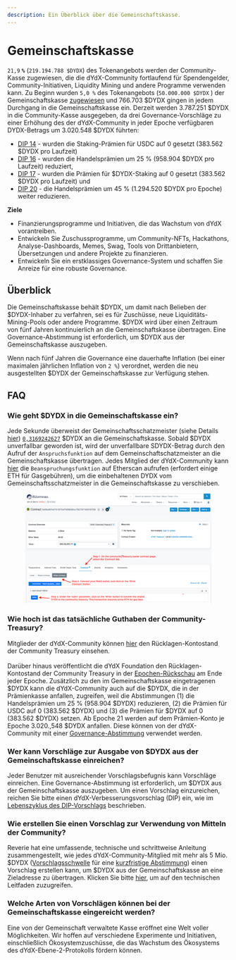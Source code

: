 ```yaml
---
description: Ein Überblick über die Gemeinschaftskasse.
---
```


# Gemeinschaftskasse

`21,9` **`%`** (`219.194.788 $DYDX`) des Tokenangebots werden der Community-Kasse zugewiesen, die die dYdX-Community fortlaufend für Spendengelder, Community-Initiativen, Liquidity Mining und andere Programme verwenden kann. Zu Beginn wurden `5,0 %` des Tokenangebots (`50.000.000 $DYDX` ) der Gemeinschaftskasse [zugewiesen](https://docs.dydx.community/dydx-governance/start-here/dydx-allocations) und 766.703 $DYDX gingen in jedem Durchgang in die Gemeinschaftskasse ein. Derzeit werden 3.787.251 $DYDX in die Community-Kasse ausgegeben, da drei Governance-Vorschläge zu einer Erhöhung des der dYdX-Community in jeder Epoche verfügbaren DYDX-Betrags um 3.020.548 $DYDX führten:

* [DIP 14](https://dydx.community/dashboard/proposal/7) - wurden die Staking-Prämien für USDC auf 0 gesetzt (383.562 $DYDX pro Laufzeit)
* [DIP 16](https://dydx.community/dashboard/proposal/8) - wurden die Handelsprämien um 25 % (958.904 $DYDX pro Laufzeit) reduziert,
* [DIP 17](https://dydx.community/dashboard/proposal/9) - wurden die Prämien für $DYDX-Staking auf 0 gesetzt (383.562 $DYDX pro Laufzeit) und
* [DIP 20](https://dydx.community/dashboard/proposal/11) - die Handelsprämien um 45 % (1.294.520 $DYDX pro Epoche) weiter reduzieren.



**Ziele**

* Finanzierungsprogramme und Initiativen, die das Wachstum von dYdX vorantreiben.
* Entwickeln Sie Zuschussprogramme, um Community-NFTs, Hackathons, Analyse-Dashboards, Memes, Swag, Tools von Drittanbietern, Übersetzungen und andere Projekte zu finanzieren.
* Entwickeln Sie ein erstklassiges Governance-System und schaffen Sie Anreize für eine robuste Governance.

## Überblick

Die Gemeinschaftskasse behält $DYDX, um damit nach Belieben der $DYDX-Inhaber zu verfahren, sei es für Zuschüsse, neue Liquiditäts-Mining-Pools oder andere Programme. $DYDX wird über einen Zeitraum von fünf Jahren kontinuierlich an die Gemeinschaftskasse übertragen. Eine Governance-Abstimmung ist erforderlich, um $DYDX aus der Gemeinschaftskasse auszugeben.

Wenn nach fünf Jahren die Governance eine dauerhafte Inflation (bei einer maximalen jährlichen Inflation von `2 %`) verordnet, werden die neu ausgestellten $DYDX der Gemeinschaftskasse zur Verfügung stehen.

## FAQ

### Wie geht $DYDX in die Gemeinschaftskasse ein?

Jede Sekunde überweist der Gemeinschaftsschatzmeister (siehe Details [hier](https://docs.dydx.community/dydx-governance/resources/technical-overview#governance-architecture-overview)) [`0,3169242627`](tel:03169242627) $DYDX an die Gemeinschaftskasse. Sobald $DYDX unverfallbar geworden ist, wird der unverfallbare SDYDX-Betrag durch den Aufruf der `Anspruchsfunktion` auf dem Gemeinschaftschatzmeister an die Gemeinschaftskasse übertragen. Jedes Mitglied der dYdX-Community kann [hier](https://etherscan.io/address/0x08a90Fe0741B7DeF03fB290cc7B273F1855767D8#writeContract) die `Beanspruchungsfunktion` auf Etherscan aufrufen (erfordert einige ETH für Gasgebühren), um die einbehaltenen DYDX vom Gemeinschaftsschatzmeister in die Gemeinschaftskasse zu verschieben.

<figure><img src="../.gitbook/assets/claim-function-CT-vester.png" alt=""><figcaption></figcaption></figure>

### Wie hoch ist das tatsächliche Guthaben der Community-Treasury?

Mitglieder der dYdX-Community können [hier](https://dydx.shippooor.xyz/) den Rücklagen-Kontostand der Community Treasury einsehen. \
\
Darüber hinaus veröffentlicht die dYdX Foundation den Rücklagen-Kontostand der Community Treasury in der [Epochen-Rückschau](https://dydx.foundation/blog) am Ende jeder Epoche. Zusätzlich zu den im Gemeinschaftskasse eingetragenen $DYDX kann die dYdX-Community auch auf die $DYDX, die in der Prämienkasse anfallen, zugreifen, weil die Abstimmungen (1) die Handelsprämien um 25 % (958.904 $DYDX) reduzieren, (2) die Prämien für USDC auf 0 (383.562 $DYDX) und (3) die Prämien für $DYDX auf 0 (383.562 $DYDX) setzen. Ab Epoche 21 werden auf dem Prämien-Konto je Epoche 3.020.,548 $DYDX anfallen. Diese können von der dYdX-Community mit einer [Governance-Abstimmung](https://docs.dydx.community/dydx-governance/voting-and-governance/governance-parameters) verwendet werden.

### Wer kann Vorschläge zur Ausgabe von $DYDX aus der Gemeinschaftskasse einreichen?

Jeder Benutzer mit ausreichender Vorschlagsbefugnis kann Vorschläge einreichen. Eine Governance-Abstimmung ist erforderlich, um $DYDX aus der Gemeinschaftskasse auszugeben. Um einen Vorschlag einzureichen, reichen Sie bitte einen dYdX-Verbesserungsvorschlag (DIP) ein, wie im [Lebenszyklus des DIP-Vorschlags](../voting-and-governance/dip-proposal-lifecycle.md) beschrieben.

### Wie erstellen Sie einen Vorschlag zur Verwendung von Mitteln der Community?

Reverie hat eine umfassende, technische und schrittweise Anleitung zusammengestellt, wie jedes dYdX-Community-Mitglied mit mehr als 5 Mio. $DYDX ([Vorschlagsschwelle](https://docs.dydx.community/dydx-governance/voting-and-governance/governance-parameters#timelock-parameters) für eine [kurzfristige Abstimmung](https://docs.dydx.community/dydx-governance/voting-and-governance/governance-process#short-timelock-executor)) einen Vorschlag erstellen kann, um $DYDX aus der Gemeinschaftskasse an eine Zieladresse zu übertragen. Klicken Sie bitte [hier](https://app.gitbook.com/o/-MeNgGQU0ucT2xo4s8-T/s/-MeNfSkgj48hU0q8Zbjn/\~/changes/EyisuFjLIyJ7K9RzaTfJ/technical-guide-on-building-a-dydx-community-treasury-spending-proposal), um auf den technischen Leitfaden zuzugreifen.

### Welche Arten von Vorschlägen können bei der Gemeinschaftskasse eingereicht werden?

Eine von der Gemeinschaft verwaltete Kasse eröffnet eine Welt voller Möglichkeiten. Wir hoffen auf verschiedene Experimente und Initiativen, einschließlich Ökosystemzuschüsse, die das Wachstum des Ökosystems des dYdX-Ebene-2-Protokolls fördern können.
